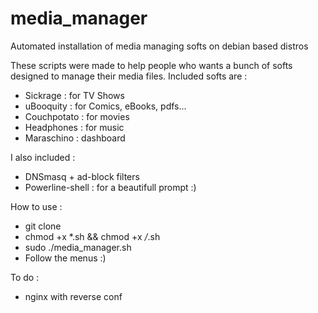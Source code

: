 # media_manager
Automated installation of media managing softs on debian based distros

These scripts were made to help people who wants a bunch of softs designed to manage their media files.
Included softs are :

- Sickrage : for TV Shows
- uBooquity : for Comics, eBooks, pdfs...
- Couchpotato : for movies
- Headphones : for music
- Maraschino : dashboard

I also included :
- DNSmasq + ad-block filters
- Powerline-shell : for a beautifull prompt :)

How to use :
- git clone
- chmod +x *.sh && chmod +x */*.sh
- sudo ./media_manager.sh
- Follow the menus :)

To do :
- nginx with reverse conf
